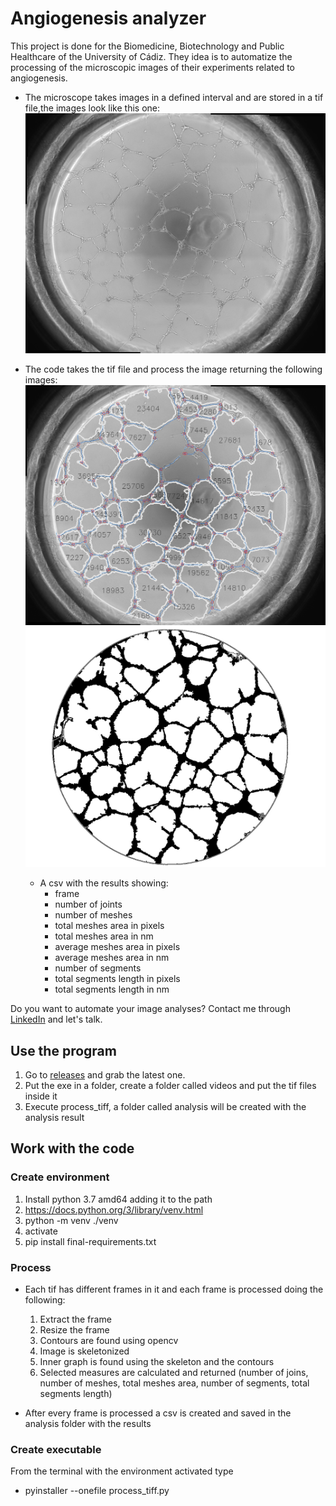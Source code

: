 # Angiogenesis analyzer
This project is done for the Biomedicine, Biotechnology and Public Healthcare of the University of Cádiz. They idea is to automatize the processing of the microscopic images of their experiments related to angiogenesis.

- The microscope takes images in a defined interval and are stored in a tif file,the images look like this one:
![original image](assets/28052019_angioE02_page_0012.jpg)

- The code takes the tif file and process the image returning the following images:
    ![processed on original](assets/frame1_processed.jpg)
    ![bit image](assets/frame1_processed_bits.jpg)

   - A csv with the results showing:
      - frame
      - number of joints
      - number of meshes
      - total meshes area in pixels
      - total meshes area in nm
      - average meshes area in pixels
      - average meshes area in nm
      - number of segments
      - total segments length in pixels
      - total segments length in nm


Do you want to automate your image analyses? Contact me through [LinkedIn](https://www.linkedin.com/in/pablocastilla) and let's talk.

## Use the program
1. Go to [releases](https://github.com/pablocastilla/angiogenesis-analyzer/releases/) and grab the latest one. 
2. Put the exe in a folder, create a folder called videos and put the tif files inside it
3. Execute process_tiff, a folder called analysis will be created with the analysis result 

## Work with the code
### Create environment
1. Install python 3.7 amd64 adding it to the path
2. https://docs.python.org/3/library/venv.html
3. python -m venv ./venv
4. activate
5. pip install final-requirements.txt

### Process
- Each tif has different frames in it and each frame is processed doing the following:

   1. Extract the frame
   2. Resize the frame
   3. Contours are found using opencv
   4. Image is skeletonized
   5. Inner graph is found using the skeleton and the contours
   6. Selected measures are calculated and returned (number of joins, number of meshes, total meshes area, number of segments, total segments length)

- After every frame is processed a csv is created and saved in the analysis folder with the results

### Create executable
From the terminal with the environment activated type
- pyinstaller --onefile process_tiff.py


